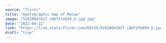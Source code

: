```yaml
---
source: "flickr"
title: "Hydrographic map of Macau"
image: "52020043927_c86f2fe694_b.jpg.jpg"
date: "2022-04-22"
link: "https://live.staticflickr.com/65535/52020043927_c86f2fe694_b.jpg"
draft: "true"
---
```

